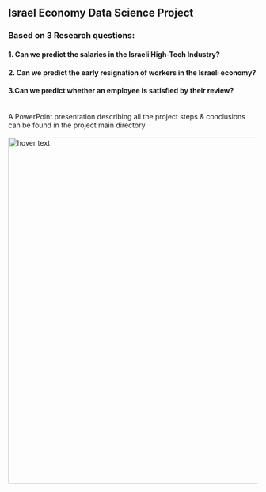 ## Israel Economy Data Science Project
### Based on 3 Research questions:
#### 1. Can we predict the salaries in the Israeli High-Tech Industry?
#### 2. Can we predict the early resignation of workers in the Israeli economy?
#### 3.Can we predict whether an employee is satisfied by their review?
<br>
A PowerPoint presentation describing all the project steps & conclusions can be found in the project main directory
<br><br>
<img src="https://user-images.githubusercontent.com/32392260/148949501-80720dca-90fd-49e5-8b03-d40854e7440e.png" width="700px" title="hover text">
